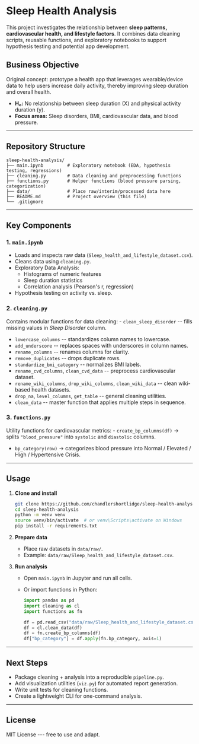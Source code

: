# Sleep Health Analysis

This project investigates the relationship between **sleep patterns,
cardiovascular health, and lifestyle factors**. It combines data
cleaning scripts, reusable functions, and exploratory notebooks to
support hypothesis testing and potential app development.

## Business Objective

Original concept: prototype a health app that leverages wearable/device
data to help users increase daily activity, thereby improving sleep
duration and overall health.

-   **H₀:** No relationship between sleep duration (X) and physical
    activity duration (y).
-   **Focus areas:** Sleep disorders, BMI, cardiovascular data, and
    blood pressure.

------------------------------------------------------------------------

## Repository Structure

    sleep-health-analysis/
    ├── main.ipynb         # Exploratory notebook (EDA, hypothesis testing, regressions)
    ├── cleaning.py        # Data cleaning and preprocessing functions
    ├── functions.py       # Helper functions (blood pressure parsing, categorization)
    ├── data/              # Place raw/interim/processed data here
    ├── README.md          # Project overview (this file)
    └── .gitignore

------------------------------------------------------------------------

## Key Components

### 1. `main.ipynb`

-   Loads and inspects raw data
    (`Sleep_health_and_lifestyle_dataset.csv`).
-   Cleans data using `cleaning.py`.
-   Exploratory Data Analysis:
    -   Histograms of numeric features
    -   Sleep duration statistics
    -   Correlation analysis (Pearson's r, regression)
-   Hypothesis testing on activity vs. sleep.

### 2. `cleaning.py`

Contains modular functions for data cleaning: - `clean_sleep_disorder`
-- fills missing values in *Sleep Disorder* column.
- `lowercase_columns` -- standardizes column names to lowercase.
- `add_underscore` -- replaces spaces with underscores in column names.
- `rename_columns` -- renames columns for clarity.
- `remove_duplicates` -- drops duplicate rows.
- `standardize_bmi_category` -- normalizes BMI labels.
- `rename_cvd_columns`, `clean_cvd_data` -- preprocess cardiovascular
dataset.
- `rename_wiki_columns`, `drop_wiki_columns`, `clean_wiki_data` -- clean
wiki-based health datasets.
- `drop_na`, `level_columns`, `get_table` -- general cleaning
utilities.
- `clean_data` -- master function that applies multiple steps in
sequence.

### 3. `functions.py`

Utility functions for cardiovascular metrics: - `create_bp_columns(df)`
→ splits `"blood_pressure"` into `systolic` and `diastolic` columns.
- `bp_category(row)` → categorizes blood pressure into Normal / Elevated
/ High / Hypertensive Crisis.

------------------------------------------------------------------------

## Usage

1.  **Clone and install**

    ``` bash
    git clone https://github.com/chandlershortlidge/sleep-health-analysis.git
    cd sleep-health-analysis
    python -m venv venv
    source venv/bin/activate  # or venv\Scripts\activate on Windows
    pip install -r requirements.txt
    ```

2.  **Prepare data**

    -   Place raw datasets in `data/raw/`.
    -   Example: `data/raw/Sleep_health_and_lifestyle_dataset.csv`.

3.  **Run analysis**

    -   Open `main.ipynb` in Jupyter and run all cells.

    -   Or import functions in Python:

        ``` python
        import pandas as pd
        import cleaning as cl
        import functions as fn

        df = pd.read_csv("data/raw/Sleep_health_and_lifestyle_dataset.csv")
        df = cl.clean_data(df)
        df = fn.create_bp_columns(df)
        df["bp_category"] = df.apply(fn.bp_category, axis=1)
        ```

------------------------------------------------------------------------

## Next Steps

-   Package cleaning + analysis into a reproducible `pipeline.py`.
-   Add visualization utilities (`viz.py`) for automated report
    generation.
-   Write unit tests for cleaning functions.
-   Create a lightweight CLI for one-command analysis.

------------------------------------------------------------------------

## License

MIT License --- free to use and adapt.
